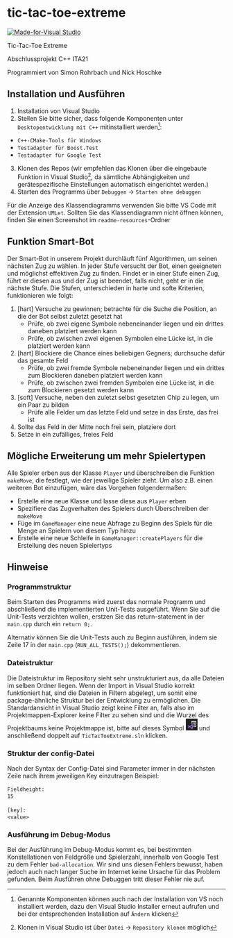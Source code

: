 # tic-tac-toe-extreme
[![Made-for-Visual Studio](https://img.shields.io/badge/Made%20for-Visual%20Studio-blue.svg)](https://visualstudio.microsoft.com/de/downloads/)

Tic-Tac-Toe Extreme

Abschlussprojekt C++ ITA21

Programmiert von Simon Rohrbach und Nick Hoschke
## Installation und Ausführen
1. Installation von Visual Studio
2. Stellen Sie bitte sicher, dass folgende Komponenten unter `Desktopentwicklung mit C++` mitinstalliert werden[^1]:
- `C++-CMake-Tools für Windows`
- `Testadapter für Boost.Test`
- `Testadapter für Google Test`
3. Klonen des Repos (wir empfehlen das Klonen über die eingebaute Funktion in Visual Studio[^2], da sämtliche Abhängigkeiten und gerätespezifische Einstellungen automatisch eingerichtet werden.)
4. Starten des Programms über `Debuggen` -> `Starten ohne debuggen`

Für die Anzeige des Klassendiagramms verwenden Sie bitte VS Code mit der Extension `UMLet`. Sollten Sie das Klassendiagramm nicht öffnen können, finden Sie einen Screenshot im `readme-resources`-Ordner

[^1]: Genannte Komponenten können auch nach der Installation von VS noch installiert werden, dazu den Visual Studio Installer erneut aufrufen und bei der entsprechenden Installation auf `Ändern` klicken

[^2]: Klonen in Visual Studio ist über `Datei` -> `Repository klonen` möglich

## Funktion Smart-Bot
Der Smart-Bot in unserem Projekt durchläuft fünf Algorithmen, um seinen nächsten Zug zu wählen. In jeder Stufe versucht der Bot, einen geeigneten und möglichst effektiven Zug zu finden. Findet er in einer Stufe einen Zug, führt er diesen aus und der Zug ist beendet, falls nicht, geht er in die nächste Stufe.
Die Stufen, unterschieden in harte und softe Kriterien, funktionieren wie folgt:
1. [hart] Versuche zu gewinnen; betrachte für die Suche die Position, an die der Bot selbst zuletzt gesetzt hat
    * Prüfe, ob zwei eigene Symbole nebeneinander liegen und ein drittes daneben platziert werden kann
    * Prüfe, ob zwischen zwei eigenen Symbolen eine Lücke ist, in die platziert werden kann
2. [hart] Blockiere die Chance eines beliebigen Gegners; durchsuche dafür das gesamte Feld
    * Prüfe, ob zwei fremde Symbole nebeneinander liegen und ein drittes zum Blockieren daneben platziert werden kann
    * Prüfe, ob zwischen zwei fremden Symbolen eine Lücke ist, in die zum Blockieren gesetzt werden kann
3. [soft] Versuche, neben den zuletzt selbst gesetzten Chip zu legen, um ein Paar zu bilden
    * Prüfe alle Felder um das letzte Feld und setze in das Erste, das frei ist
4. Sollte das Feld in der Mitte noch frei sein, platziere dort
5. Setze in ein zufälliges, freies Feld

## Mögliche Erweiterung um mehr Spielertypen
Alle Spieler erben aus der Klasse `Player` und überschreiben die Funktion `makeMove`, die festlegt, wie der jeweilige Spieler zieht.
Um also z.B. einen weiteren Bot einzufügen, wäre das Vorgehen folgendermaßen:
* Erstelle eine neue Klasse und lasse diese aus `Player` erben
* Spezifiere das Zugverhalten des Spielers durch Überschreiben der `makeMove`
* Füge im `GameManager` eine neue Abfrage zu Beginn des Spiels für die Menge an Spielern von diesem Typ hinzu
* Erstelle eine neue Schleife in `GameManager::createPlayers` für die Erstellung des neuen Spielertyps


## Hinweise
### Programmstruktur
Beim Starten des Programms wird zuerst das normale Programm und abschließend die implementierten Unit-Tests ausgeführt. Wenn Sie auf die Unit-Tests verzichten wollen, erstzen Sie das return-statement in der `main.cpp` durch ein `return 0;`.

Alternativ können Sie die Unit-Tests auch zu Beginn ausführen, indem sie Zeile 17 in der `main.cpp` (`RUN_ALL_TESTS();`) dekommentieren.

### Dateistruktur
Die Dateistruktur im Repository sieht sehr unstrukturiert aus, da alle Dateien im selben Ordner liegen. Wenn der Import in Visual Studio korrekt funktioniert hat, sind die Dateien in Filtern abgelegt, um somit eine package-ähnliche Struktur bei der Entwicklung zu ermöglichen.
Die Standardansicht in Visual Studio zeigt keine Filter an, falls also im Projektmappen-Explorer keine Filter zu sehen sind und die Wurzel des Projektbaums keine Projektmappe ist, bitte auf dieses Symbol ![icon](https://github.com/zerklickt/tic-tac-toe-extreme/blob/cdbbd8ca0f4b65576ed6afe9b9034ab9edcf632d/readme-resources/switch-view-icon.png?raw=true) und anschließend doppelt auf `TicTacToeExtreme.sln` klicken.

### Struktur der config-Datei
Nach der Syntax der Config-Datei sind Parameter immer in der nächsten Zeile nach ihrem jeweiligen Key einzutragen
Beispiel:
```
Fieldheight:
15

[key]:
<value>
```

### Ausführung im Debug-Modus
Bei der Ausführung im Debug-Modus kommt es, bei bestimmten Konstellationen von Feldgröße und Spielerzahl, innerhalb von Google Test zu dem Fehler `bad-allocation`.
Wir sind uns diesen Fehlers bewusst, haben jedoch auch nach langer Suche im Internet keine Ursache für das Problem gefunden. Beim Ausführen ohne Debuggen tritt dieser Fehler nie auf.
